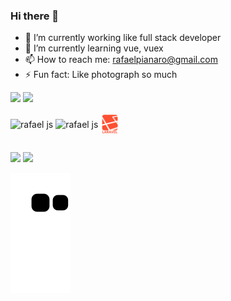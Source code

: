 ### Hi there 👋

- 🔭 I’m currently working like full stack developer
- 🌱 I’m currently learning vue, vuex
- 📫 How to reach me: rafaelpianaro@gmail.com
- ⚡ Fun fact: Like photograph so much

<div>
  <img height="180em" src="https://github-readme-stats.vercel.app/api?username=rafaelpianaro&show_icons=true&theme=dark&include_all_commits=true&count_private=true" />
   <img height="180em" src="https://github-readme-stats.vercel.app/api/top-langs/?username=rafaelpianaro&layout=compact&langs_count=16&theme=dark" />
</div>

<div style="display: inline_block"><br>
  <img align="center" alt="rafael js" height="30" widht="40" src="https://cdn.jsdelivr.net/gh/devicons/devicon/icons/javascript/javascript-original.svg" />
  <img align="center" alt="rafael js" height="30" widht="40" src="https://cdn.jsdelivr.net/gh/devicons/devicon/icons/vuejs/vuejs-original.svg" />
  <img align="center" alt="rafael js" height="30" widht="40" src="https://github.com/devicons/devicon/blob/master/icons/laravel/laravel-plain-wordmark.svg" />
</div>

##

<div>
  <a href="mailto:rafaelpianaro@gmail.com"><img src="https://img.shields.io/badge/-Gmail-%233333?style=for-the-badge&logo=gmail&logoColor=white" target="_blank" /></a>
  <a href="https://www.linkedin.com/in/rafael-pianaro-9a491a53/" target="_blank"><img src="https://img.shields.io/badge/-LinkedIn-%230077B5?style=for-the-badge&logo=linkedin&logoColor=white" target="_blank" /></a>
  
  ![Snake animation](https://github.com/rafaelpianaro/rafaelpianaro/blob/output/github-contribution-grid-snake.svg)
</div>
